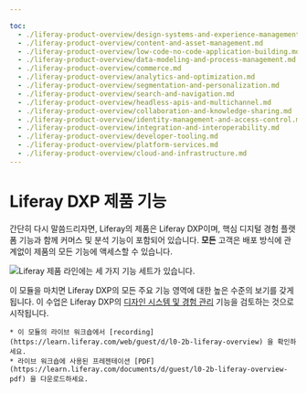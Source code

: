 ```yaml
---

toc:
  - ./liferay-product-overview/design-systems-and-experience-management.md
  - ./liferay-product-overview/content-and-asset-management.md
  - ./liferay-product-overview/low-code-no-code-application-building.md
  - ./liferay-product-overview/data-modeling-and-process-management.md
  - ./liferay-product-overview/commerce.md
  - ./liferay-product-overview/analytics-and-optimization.md
  - ./liferay-product-overview/segmentation-and-personalization.md
  - ./liferay-product-overview/search-and-navigation.md
  - ./liferay-product-overview/headless-apis-and-multichannel.md
  - ./liferay-product-overview/collaboration-and-knowledge-sharing.md
  - ./liferay-product-overview/identity-management-and-access-control.md
  - ./liferay-product-overview/integration-and-interoperability.md
  - ./liferay-product-overview/developer-tooling.md
  - ./liferay-product-overview/platform-services.md
  - ./liferay-product-overview/cloud-and-infrastructure.md
---
```

# Liferay DXP 제품 기능

간단히 다시 말씀드리자면, Liferay의 제품은 Liferay DXP이며, 핵심 디지털 경험 플랫폼 기능과 함께 커머스 및 분석 기능이 포함되어 있습니다. **모든** 고객은 배포 방식에 관계없이 제품의 모든 기능에 액세스할 수 있습니다.

![Liferay 제품 라인에는 세 가지 기능 세트가 있습니다.](./liferay-product-offering/images/01.png)

이 모듈을 마치면 Liferay DXP의 모든 주요 기능 영역에 대한 높은 수준의 보기를 갖게 됩니다. 이 수업은 Liferay DXP의 [디자인 시스템 및 경험 관리](./liferay-product-overview/design-systems-and-experience-management.md) 기능을 검토하는 것으로 시작됩니다.

```{note}
* 이 모듈의 라이브 워크숍에서 [recording](https://learn.liferay.com/web/guest/d/l0-2b-liferay-overview) 을 확인하세요.
* 라이브 워크숍에 사용된 프레젠테이션 [PDF](https://learn.liferay.com/documents/d/guest/l0-2b-liferay-overview-pdf) 을 다운로드하세요.
```
